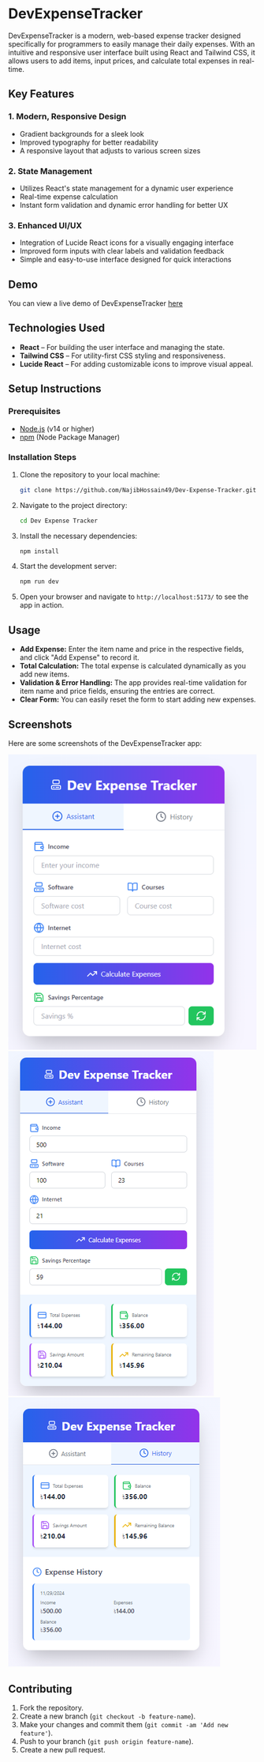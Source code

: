 # DevExpenseTracker

DevExpenseTracker is a modern, web-based expense tracker designed specifically for programmers to easily manage their daily expenses. With an intuitive and responsive user interface built using React and Tailwind CSS, it allows users to add items, input prices, and calculate total expenses in real-time.

## Key Features

### 1. **Modern, Responsive Design**
   - Gradient backgrounds for a sleek look
   - Improved typography for better readability
   - A responsive layout that adjusts to various screen sizes

### 2. **State Management**
   - Utilizes React's state management for a dynamic user experience
   - Real-time expense calculation
   - Instant form validation and dynamic error handling for better UX

### 3. **Enhanced UI/UX**
   - Integration of Lucide React icons for a visually engaging interface
   - Improved form inputs with clear labels and validation feedback
   - Simple and easy-to-use interface designed for quick interactions

## Demo

You can view a live demo of DevExpenseTracker [here](https://dextrack.netlify.app)

## Technologies Used
- **React** – For building the user interface and managing the state.
- **Tailwind CSS** – For utility-first CSS styling and responsiveness.
- **Lucide React** – For adding customizable icons to improve visual appeal.

## Setup Instructions

### Prerequisites
- [Node.js](https://nodejs.org/) (v14 or higher)
- [npm](https://www.npmjs.com/) (Node Package Manager)

### Installation Steps

1. Clone the repository to your local machine:
   ```bash
   git clone https://github.com/NajibHossain49/Dev-Expense-Tracker.git
   ```

2. Navigate to the project directory:
   ```bash
   cd Dev Expense Tracker
   ```

3. Install the necessary dependencies:
   ```bash
   npm install
   ```

4. Start the development server:
   ```bash
   npm run dev
   ```

5. Open your browser and navigate to `http://localhost:5173/` to see the app in action.

## Usage

- **Add Expense:** Enter the item name and price in the respective fields, and click "Add Expense" to record it.
- **Total Calculation:** The total expense is calculated dynamically as you add new items.
- **Validation & Error Handling:** The app provides real-time validation for item name and price fields, ensuring the entries are correct.
- **Clear Form:** You can easily reset the form to start adding new expenses.

## Screenshots

Here are some screenshots of the DevExpenseTracker app:

![Screenshot 1](./screenshots/Screenshot_1.png)
![Screenshot 2](./screenshots/Screenshot_2.png)
![Screenshot 3](./screenshots/Screenshot_3.png)




## Contributing

1. Fork the repository.
2. Create a new branch (`git checkout -b feature-name`).
3. Make your changes and commit them (`git commit -am 'Add new feature'`).
4. Push to your branch (`git push origin feature-name`).
5. Create a new pull request.
